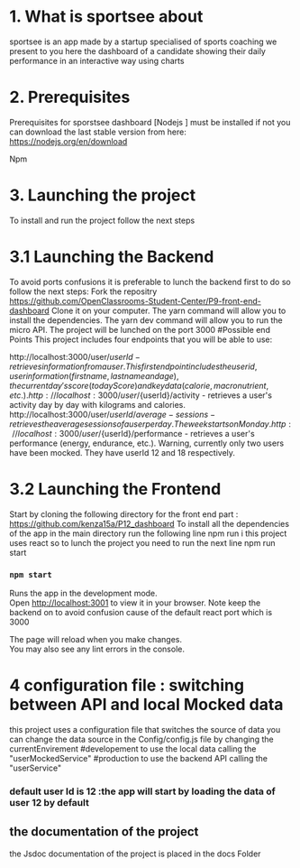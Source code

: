 # 1. What is sportsee about

sportsee is an app made by a startup specialised of sports coaching we present to you here the
dashboard of a candidate showing their daily performance in an interactive way using charts

# 2. Prerequisites

Prerequisites for sporstsee dashboard
[Nodejs ] must be installed if not you can download the last stable version from here:
https://nodejs.org/en/download

Npm

# 3. Launching the project

To install and run the project follow the next steps

# 3.1 Launching the Backend

To avoid ports confusions it is preferable to lunch the backend first to do so follow the next steps:
Fork the repositry https://github.com/OpenClassrooms-Student-Center/P9-front-end-dashboard
Clone it on your computer.
The yarn command will allow you to install the dependencies.
The yarn dev command will allow you to run the micro API.
The project will be lunched on the port 3000
#Possible end Points
This project includes four endpoints that you will be able to use:

http://localhost:3000/user/${userId} - retrieves information from a user. This first endpoint includes the user id, user information (first name, last name and age), the current day's score (todayScore) and key data (calorie, macronutrient, etc.).
http://localhost:3000/user/${userId}/activity - retrieves a user's activity day by day with kilograms and calories.
http://localhost:3000/user/${userId}/average-sessions - retrieves the average sessions of a user per day. The week starts on Monday.
http://localhost:3000/user/${userId}/performance - retrieves a user's performance (energy, endurance, etc.).
Warning, currently only two users have been mocked. They have userId 12 and 18 respectively.

# 3.2 Launching the Frontend

Start by cloning the following directory for the front end part :
https://github.com/kenza15a/P12_dashboard
To install all the dependencies of the app in the main directory run the following line
npm run i
this project uses react so to lunch the project you need to run the next line
npm run start

### `npm start`

Runs the app in the development mode.\
Open [http://localhost:3001](http://localhost:3001) to view it in your browser.
Note keep the backend on to avoid confusion cause of the default react port which is 3000

The page will reload when you make changes.\
You may also see any lint errors in the console.

# 4 configuration file : switching between API and local Mocked data

this project uses a configuration file that switches the source of data
you can change the data source in the Config/config.js file by changing
the currentEnvirement
#developement to use the local data calling the "userMockedService"
#production to use the backend API calling the "userService"

### default user Id is 12 :the app will start by loading the data of user 12 by default

## the documentation of the project

the Jsdoc documentation of the project is placed in the docs Folder
